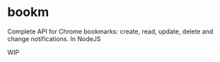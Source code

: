 # bookm

Complete API for Chrome bookmarks: create, read, update, delete and change notifications.  In NodeJS

WIP
